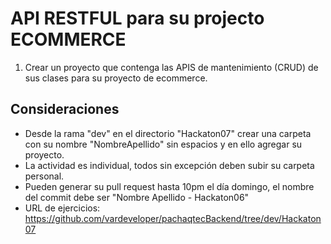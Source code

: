 # API RESTFUL para su projecto ECOMMERCE

1. Crear un proyecto que contenga las APIS de mantenimiento (CRUD) de sus clases para su proyecto de ecommerce.

## Consideraciones

- Desde la rama "dev" en el directorio "Hackaton07" crear una carpeta con su nombre "NombreApellido" sin espacios y en ello agregar su proyecto.
- La actividad es individual, todos sin excepción deben subir su carpeta personal.
- Pueden generar su pull request hasta 10pm el día domingo, el nombre del commit debe ser "Nombre Apellido - Hackaton06"
- URL de ejercicios: https://github.com/vardeveloper/pachaqtecBackend/tree/dev/Hackaton07
